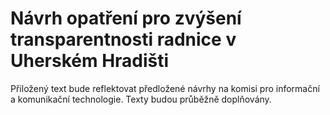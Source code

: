 # Návrh opatření pro zvýšení transparentnosti radnice v Uherském Hradišti

Přiložený text bude reflektovat předložené návrhy na komisi pro informační a komunikační technologie.
Texty budou průběžně doplňovány.
